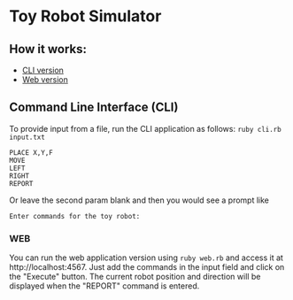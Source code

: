 # Toy Robot Simulator

## How it works:

* [CLI version](./README.md#command-line-interface-(CLI))
* [Web version](./README.md#web)

## Command Line Interface (CLI)
To provide input from a file, run the CLI application as follows:
`ruby cli.rb input.txt`

```
PLACE X,Y,F
MOVE
LEFT
RIGHT
REPORT
```
Or leave the second param blank and then you would see a prompt like
```
Enter commands for the toy robot:
```

### WEB

You can run the web application version using `ruby web.rb` and access it at http://localhost:4567. 
Just add the commands in the input field and click on the "Execute" button. 
The current robot position and direction will be displayed when the "REPORT" command is entered.